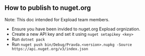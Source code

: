 ## How to publish to nuget.org

Note: This doc intended for Expload team members.

* Ensure you have been invided to nuget.org Expload orgnization.
* Create a new API key and set it using `nuget setapikey <key>`
* Run `dotnet pack`
* Run `nuget push bin/Debug/Pravda.<version>.nupkg -Source https://api.nuget.org/v3/index.json` 
